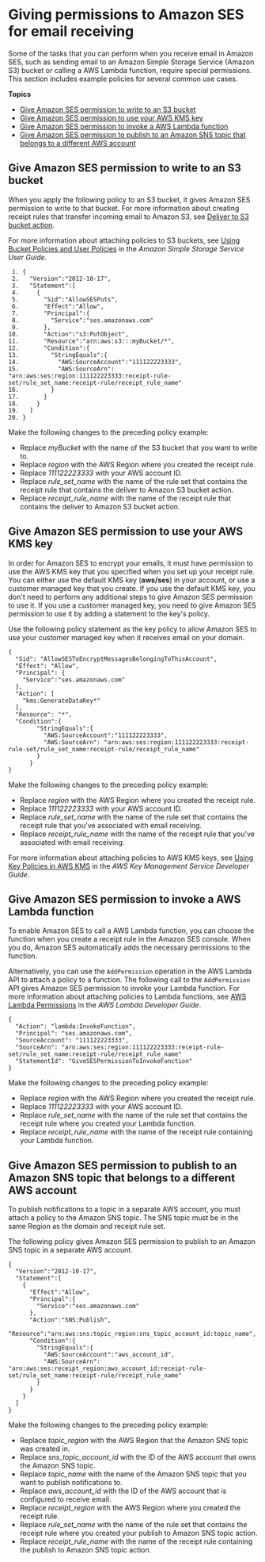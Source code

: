 # Giving permissions to Amazon SES for email receiving<a name="receiving-email-permissions"></a>

Some of the tasks that you can perform when you receive email in Amazon SES, such as sending email to an Amazon Simple Storage Service \(Amazon S3\) bucket or calling a AWS Lambda function, require special permissions\. This section includes example policies for several common use cases\.

**Topics**
+ [Give Amazon SES permission to write to an S3 bucket](#receiving-email-permissions-s3)
+ [Give Amazon SES permission to use your AWS KMS key](#receiving-email-permissions-kms)
+ [Give Amazon SES permission to invoke a AWS Lambda function](#receiving-email-permissions-lambda)
+ [Give Amazon SES permission to publish to an Amazon SNS topic that belongs to a different AWS account](#receiving-email-permissions-sns)

## Give Amazon SES permission to write to an S3 bucket<a name="receiving-email-permissions-s3"></a>

When you apply the following policy to an S3 bucket, it gives Amazon SES permission to write to that bucket\. For more information about creating receipt rules that transfer incoming email to Amazon S3, see [Deliver to S3 bucket action](receiving-email-action-s3.md)\.

For more information about attaching policies to S3 buckets, see [Using Bucket Policies and User Policies](https://docs.aws.amazon.com/AmazonS3/latest/dev/using-iam-policies.html) in the *Amazon Simple Storage Service User Guide*\.

```
 1. {
 2.   "Version":"2012-10-17",
 3.   "Statement":[
 4.     {
 5.       "Sid":"AllowSESPuts",
 6.       "Effect":"Allow",
 7.       "Principal":{
 8.         "Service":"ses.amazonaws.com"
 9.       },
10.       "Action":"s3:PutObject",
11.       "Resource":"arn:aws:s3:::myBucket/*",
12.       "Condition":{
13.         "StringEquals":{
14.           "AWS:SourceAccount":"111122223333",
15.           "AWS:SourceArn": "arn:aws:ses:region:111122223333:receipt-rule-set/rule_set_name:receipt-rule/receipt_rule_name"
16.         }
17.       }
18.     }
19.   ]
20. }
```

Make the following changes to the preceding policy example:
+ Replace *myBucket* with the name of the S3 bucket that you want to write to\.
+ Replace *region* with the AWS Region where you created the receipt rule\.
+ Replace *111122223333* with your AWS account ID\.
+ Replace *rule\_set\_name* with the name of the rule set that contains the receipt rule that contains the deliver to Amazon S3 bucket action\.
+ Replace *receipt\_rule\_name* with the name of the receipt rule that contains the deliver to Amazon S3 bucket action\.

## Give Amazon SES permission to use your AWS KMS key<a name="receiving-email-permissions-kms"></a>

In order for Amazon SES to encrypt your emails, it must have permission to use the AWS KMS key that you specified when you set up your receipt rule\. You can either use the default KMS key \(**aws/ses**\) in your account, or use a customer managed key that you create\. If you use the default KMS key, you don't need to perform any additional steps to give Amazon SES permission to use it\. If you use a customer managed key, you need to give Amazon SES permission to use it by adding a statement to the key's policy\.

Use the following policy statement as the key policy to allow Amazon SES to use your customer managed key when it receives email on your domain\.

```
{
  "Sid": "AllowSESToEncryptMessagesBelongingToThisAccount", 
  "Effect": "Allow",
  "Principal": {
    "Service":"ses.amazonaws.com"
  },
  "Action": [
    "kms:GenerateDataKey*"
  ],
  "Resource": "*",
  "Condition":{
        "StringEquals":{
          "AWS:SourceAccount":"111122223333",
          "AWS:SourceArn": "arn:aws:ses:region:111122223333:receipt-rule-set/rule_set_name:receipt-rule/receipt_rule_name"
        }
      }
}
```

Make the following changes to the preceding policy example:
+ Replace *region* with the AWS Region where you created the receipt rule\.
+ Replace *111122223333* with your AWS account ID\.
+ Replace *rule\_set\_name* with the name of the rule set that contains the receipt rule that you've associated with email receiving\.
+ Replace *receipt\_rule\_name* with the name of the receipt rule that you've associated with email receiving\.

For more information about attaching policies to AWS KMS keys, see [Using Key Policies in AWS KMS](https://docs.aws.amazon.com/kms/latest/developerguide/key-policies.html) in the *AWS Key Management Service Developer Guide*\.

## Give Amazon SES permission to invoke a AWS Lambda function<a name="receiving-email-permissions-lambda"></a>

To enable Amazon SES to call a AWS Lambda function, you can choose the function when you create a receipt rule in the Amazon SES console\. When you do, Amazon SES automatically adds the necessary permissions to the function\.

Alternatively, you can use the `AddPermission` operation in the AWS Lambda API to attach a policy to a function\. The following call to the `AddPermission` API gives Amazon SES permission to invoke your Lambda function\.  For more information about attaching policies to Lambda functions, see [AWS Lambda Permissions](https://docs.aws.amazon.com/lambda/latest/dg/intro-permission-model.html) in the *AWS Lambda Developer Guide*\.

```
{
  "Action": "lambda:InvokeFunction",
  "Principal": "ses.amazonaws.com",
  "SourceAccount": "111122223333",
  "SourceArn": "arn:aws:ses:region:111122223333:receipt-rule-set/rule_set_name:receipt-rule/receipt_rule_name"
  "StatementId": "GiveSESPermissionToInvokeFunction"
}
```

Make the following changes to the preceding policy example:
+ Replace *region* with the AWS Region where you created the receipt rule\.
+ Replace *111122223333* with your AWS account ID\.
+ Replace *rule\_set\_name* with the name of the rule set that contains the receipt rule where you created your Lambda function\.
+ Replace *receipt\_rule\_name* with the name of the receipt rule containing your Lambda function\.

## Give Amazon SES permission to publish to an Amazon SNS topic that belongs to a different AWS account<a name="receiving-email-permissions-sns"></a>

To publish notifications to a topic in a separate AWS account, you must attach a policy to the Amazon SNS topic\. The SNS topic must be in the same Region as the domain and receipt rule set\.

The following policy gives Amazon SES permission to publish to an Amazon SNS topic in a separate AWS account\.

```
{
  "Version":"2012-10-17",
  "Statement":[
    {
      "Effect":"Allow",
      "Principal":{
        "Service":"ses.amazonaws.com"
      },
      "Action":"SNS:Publish",
      "Resource":"arn:aws:sns:topic_region:sns_topic_account_id:topic_name",
      "Condition":{
        "StringEquals":{
          "AWS:SourceAccount":"aws_account_id",
          "AWS:SourceArn": "arn:aws:ses:receipt_region:aws_account_id:receipt-rule-set/rule_set_name:receipt-rule/receipt_rule_name"
        }
      }
    }
  ]
}
```

Make the following changes to the preceding policy example:
+ Replace *topic\_region* with the AWS Region that the Amazon SNS topic was created in\.
+ Replace *sns\_topic\_account\_id* with the ID of the AWS account that owns the Amazon SNS topic\.
+ Replace *topic\_name* with the name of the Amazon SNS topic that you want to publish notifications to\.
+ Replace *aws\_account\_id* with the ID of the AWS account that is configured to receive email\.
+ Replace *receipt\_region* with the AWS Region where you created the receipt rule\.
+ Replace *rule\_set\_name* with the name of the rule set that contains the receipt rule where you created your publish to Amazon SNS topic action\.
+ Replace *receipt\_rule\_name* with the name of the receipt rule containing the publish to Amazon SNS topic action\.